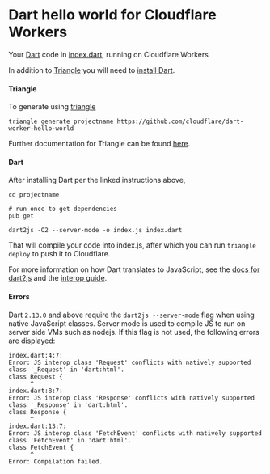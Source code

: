 # Dart hello world for Cloudflare Workers

Your [Dart](https://dart.dev/) code in [index.dart](https://github.com/cloudflare/dart-worker-hello-world/blob/master/index.dart), running on Cloudflare Workers

In addition to [Triangle](https://github.com/khulnasoft/triangle) you will need to [install Dart](https://dart.dev/get-dart).

#### Triangle

To generate using [triangle](https://github.com/khulnasoft/triangle)

```
triangle generate projectname https://github.com/cloudflare/dart-worker-hello-world
```

Further documentation for Triangle can be found [here](https://developers.cloudflare.com/workers/tooling/triangle).

#### Dart

After installing Dart per the linked instructions above,

```
cd projectname

# run once to get dependencies
pub get

dart2js -O2 --server-mode -o index.js index.dart
```

That will compile your code into index.js, after which you can run `triangle deploy` to push it to Cloudflare.

For more information on how Dart translates to JavaScript, see the [docs for dart2js](https://dart.dev/tools/dart2js) and the [interop guide](https://dart.dev/web/js-interop).

#### Errors

Dart `2.13.0` and above require the `dart2js --server-mode` flag when using native JavaScript classes. Server mode is used to compile JS to run on server side VMs such as nodejs. If this flag is not used, the following errors are displayed:

```
index.dart:4:7:
Error: JS interop class 'Request' conflicts with natively supported class '_Request' in 'dart:html'.
class Request {
      ^
index.dart:8:7:
Error: JS interop class 'Response' conflicts with natively supported class '_Response' in 'dart:html'.
class Response {
      ^
index.dart:13:7:
Error: JS interop class 'FetchEvent' conflicts with natively supported class 'FetchEvent' in 'dart:html'.
class FetchEvent {
      ^
Error: Compilation failed.
```
